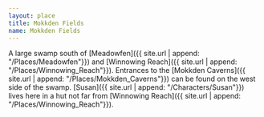 ```yaml
---
layout: place
title: Mokkden Fields
name: Mokkden Fields
---
```


A large swamp south of [Meadowfen]({{ site.url | append: "/Places/Meadowfen"}}) and [Winnowing Reach]({{ site.url | append: "/Places/Winnowing_Reach"}}). Entrances to the [Mokkden Caverns]({{ site.url | append: "/Places/Mokkden_Caverns"}}) can be found on the west side of the swamp. [Susan]({{ site.url | append: "/Characters/Susan"}}) lives here in a hut not far from [Winnowing Reach]({{ site.url | append: "/Places/Winnowing_Reach"}}).
